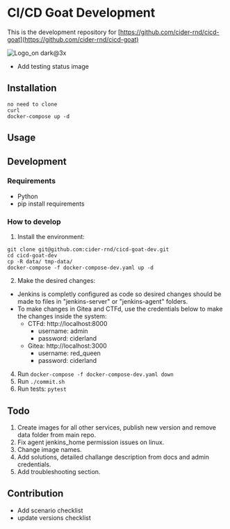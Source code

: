 # CI/CD Goat Development
This is the development repository for [https://github.com/cider-rnd/cicd-goat](https://github.com/cider-rnd/cicd-goat)

![Logo_on dark@3x](https://user-images.githubusercontent.com/88270351/143437403-79b0ae54-a117-420d-b1a2-b285c0d8db59.png)

* Add testing status image

## Installation
```
no need to clone
curl
docker-compose up -d
```

## Usage


## Development
### Requirements
* Python
* pip install requirements
### How to develop
1. Install the environment:
  ```
  git clone git@github.com:cider-rnd/cicd-goat-dev.git
  cd cicd-goat-dev
  cp -R data/ tmp-data/
  docker-compose -f docker-compose-dev.yaml up -d
  ```
2. Make the desired changes:
* Jenkins is completly configured as code so desired changes should be made to files in "jenkins-server" or "jenkins-agent" folders.
* To make changes in Gitea and CTFd, use the credentials below to make the changes inside the system:
  * CTFd: http://localhost:8000
    * username: admin
    * password: ciderland
  * Gitea: http://localhost:3000
    * username: red_queen
    * password: ciderland
4. Run `docker-compose -f docker-compose-dev.yaml down`
5. Run `./commit.sh`
6. Run tests: `pytest` 

## Todo
1. Create images for all other services, publish new version and remove data folder from main repo.
2. Fix agent jenkins_home permission issues on linux.
3. Change image names.
4. Add solutions, detailed challange description from docs and admin credentials.
5. Add troubleshooting section.

## Contribution
* Add scenario checklist
* update versions checklist


